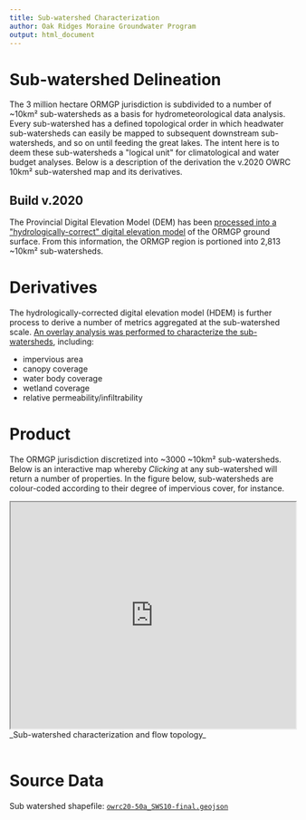```yaml
---
title: Sub-watershed Characterization
author: Oak Ridges Moraine Groundwater Program
output: html_document
---
```




# Sub-watershed Delineation

The 3 million hectare ORMGP jurisdiction is subdivided to a number of ~10km² sub-watersheds as a basis for hydrometeorological data analysis. Every sub-watershed has a defined topological order in which headwater sub-watersheds can easily be mapped to subsequent downstream sub-watersheds, and so on until feeding the great lakes. The intent here is to deem these sub-watersheds a "logical unit" for climatological and water budget analyses. Below is a description of the derivation the v.2020 OWRC 10km² sub-watershed map and its derivatives.

<!-- - a catchment area delineation tool -->
<!-- - an interpolated real-time daily meteorological dataset dating back to the year 1900 -->


## Build v.2020

The Provincial Digital Elevation Model (DEM) has been [processed into a "hydrologically-correct" digital elevation model](/interpolants/interpolation/overland.html) of the ORMGP ground surface. From this information, the ORMGP region is portioned into 2,813 ~10km² sub-watersheds. 

<!-- ### Data -->

<!-- current build may be found [here](https://www.dropbox.com/s/ro16gg6zi4kqbc0/owrc20-50a_SWS10-final.geojson?dl=1) -->

# Derivatives

The hydrologically-corrected digital elevation model (HDEM) is further process to derive a number of metrics aggregated at the sub-watershed scale. [An overlay analysis was performed to characterize the sub-watersheds](/interpolants/interpolation/landuse.html), including:

- impervious area
- canopy coverage
- water body coverage
- wetland coverage
- relative permeability/infiltrability
<!-- - mean slope and dominant aspect -->
<!-- - mean depth to water table. -->



# Product

The ORMGP jurisdiction discretized into ~3000 ~10km² sub-watersheds. Below is an interactive map whereby *Clicking* at any sub-watershed will return a number of properties. In the figure below, sub-watersheds are colour-coded according to their degree of impervious cover, for instance.


<iframe src="https://golang.oakridgeswater.ca/pages/sws-characterization.html" width="100%" height="400" scrolling="no" allowfullscreen></iframe>
_Sub-watershed characterization and flow topology_

<br>

<br>

# Source Data

Sub watershed shapefile: [`owrc20-50a_SWS10-final.geojson`](https://www.dropbox.com/s/ro16gg6zi4kqbc0/owrc20-50a_SWS10-final.geojson?dl=1)
